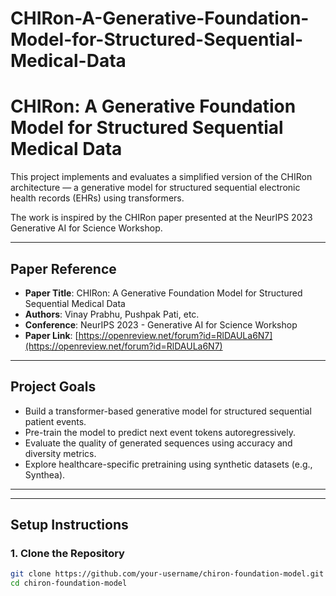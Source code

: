 # CHIRon-A-Generative-Foundation-Model-for-Structured-Sequential-Medical-Data

# CHIRon: A Generative Foundation Model for Structured Sequential Medical Data

This project implements and evaluates a simplified version of the CHIRon architecture — a generative model for structured sequential electronic health records (EHRs) using transformers.

The work is inspired by the CHIRon paper presented at the NeurIPS 2023 Generative AI for Science Workshop.

---

##  Paper Reference

- **Paper Title**: CHIRon: A Generative Foundation Model for Structured Sequential Medical Data
- **Authors**: Vinay Prabhu, Pushpak Pati, etc.
- **Conference**: NeurIPS 2023 - Generative AI for Science Workshop
- **Paper Link**: [https://openreview.net/forum?id=RlDAULa6N7](https://openreview.net/forum?id=RlDAULa6N7)

---

##  Project Goals

- Build a transformer-based generative model for structured sequential patient events.
- Pre-train the model to predict next event tokens autoregressively.
- Evaluate the quality of generated sequences using accuracy and diversity metrics.
- Explore healthcare-specific pretraining using synthetic datasets (e.g., Synthea).

---


---

##  Setup Instructions

### 1. Clone the Repository

```bash
git clone https://github.com/your-username/chiron-foundation-model.git
cd chiron-foundation-model
